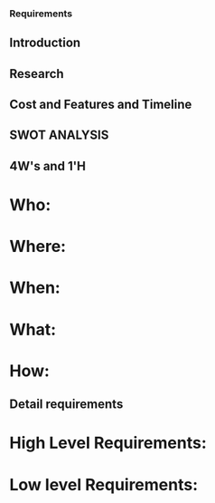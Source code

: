 ### Requirements
## Introduction
## Research
## Cost and Features and Timeline
## SWOT ANALYSIS
## 4W's and 1'H
# Who:
# Where:
# When:
# What:
# How:

## Detail requirements
# High Level Requirements:
# Low level Requirements:
